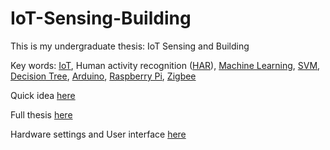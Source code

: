 # IoT-Sensing-Building

This is my undergraduate thesis: IoT Sensing and Building

Key words: [IoT](https://en.wikipedia.org/wiki/Internet_of_things), Human activity recognition ([HAR](https://en.wikipedia.org/wiki/Activity_recognition)), [Machine Learning](https://en.wikipedia.org/wiki/Machine_learning), [SVM](https://en.wikipedia.org/wiki/Support-vector_machine), [Decision Tree](https://en.wikipedia.org/wiki/Decision_tree), [Arduino](https://www.arduino.cc/), [Raspberry Pi](https://www.raspberrypi.org/), [Zigbee](https://en.wikipedia.org/wiki/Zigbee)

Quick idea [here](Thesis/Presentation.pdf)

Full thesis [here](Thesis/Thesis.pdf)

Hardware settings and User interface [here](Thesis/Appendix.pdf)
